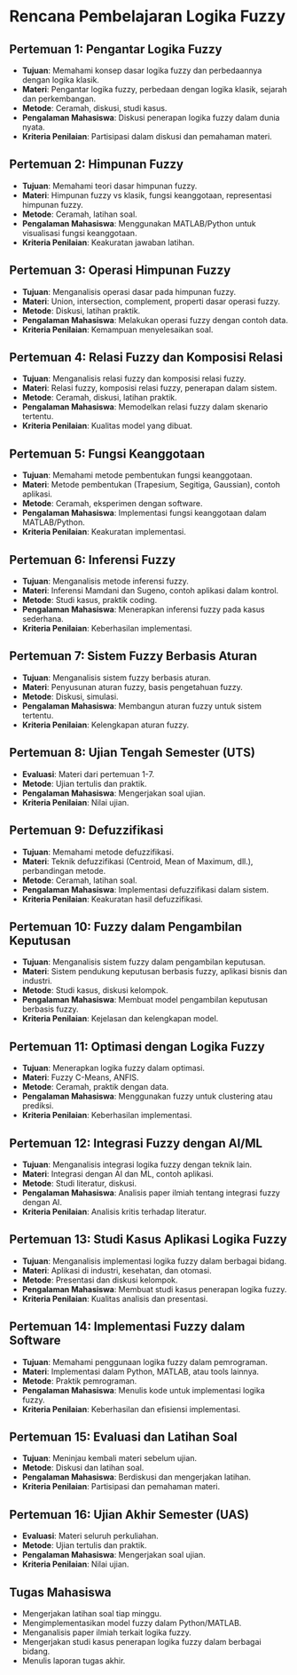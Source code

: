 # Rencana Pembelajaran Logika Fuzzy

## Pertemuan 1: Pengantar Logika Fuzzy
- **Tujuan**: Memahami konsep dasar logika fuzzy dan perbedaannya dengan logika klasik.
- **Materi**: Pengantar logika fuzzy, perbedaan dengan logika klasik, sejarah dan perkembangan.
- **Metode**: Ceramah, diskusi, studi kasus.
- **Pengalaman Mahasiswa**: Diskusi penerapan logika fuzzy dalam dunia nyata.
- **Kriteria Penilaian**: Partisipasi dalam diskusi dan pemahaman materi.

## Pertemuan 2: Himpunan Fuzzy
- **Tujuan**: Memahami teori dasar himpunan fuzzy.
- **Materi**: Himpunan fuzzy vs klasik, fungsi keanggotaan, representasi himpunan fuzzy.
- **Metode**: Ceramah, latihan soal.
- **Pengalaman Mahasiswa**: Menggunakan MATLAB/Python untuk visualisasi fungsi keanggotaan.
- **Kriteria Penilaian**: Keakuratan jawaban latihan.

## Pertemuan 3: Operasi Himpunan Fuzzy
- **Tujuan**: Menganalisis operasi dasar pada himpunan fuzzy.
- **Materi**: Union, intersection, complement, properti dasar operasi fuzzy.
- **Metode**: Diskusi, latihan praktik.
- **Pengalaman Mahasiswa**: Melakukan operasi fuzzy dengan contoh data.
- **Kriteria Penilaian**: Kemampuan menyelesaikan soal.

## Pertemuan 4: Relasi Fuzzy dan Komposisi Relasi
- **Tujuan**: Menganalisis relasi fuzzy dan komposisi relasi fuzzy.
- **Materi**: Relasi fuzzy, komposisi relasi fuzzy, penerapan dalam sistem.
- **Metode**: Ceramah, diskusi, latihan praktik.
- **Pengalaman Mahasiswa**: Memodelkan relasi fuzzy dalam skenario tertentu.
- **Kriteria Penilaian**: Kualitas model yang dibuat.

## Pertemuan 5: Fungsi Keanggotaan
- **Tujuan**: Memahami metode pembentukan fungsi keanggotaan.
- **Materi**: Metode pembentukan (Trapesium, Segitiga, Gaussian), contoh aplikasi.
- **Metode**: Ceramah, eksperimen dengan software.
- **Pengalaman Mahasiswa**: Implementasi fungsi keanggotaan dalam MATLAB/Python.
- **Kriteria Penilaian**: Keakuratan implementasi.

## Pertemuan 6: Inferensi Fuzzy
- **Tujuan**: Menganalisis metode inferensi fuzzy.
- **Materi**: Inferensi Mamdani dan Sugeno, contoh aplikasi dalam kontrol.
- **Metode**: Studi kasus, praktik coding.
- **Pengalaman Mahasiswa**: Menerapkan inferensi fuzzy pada kasus sederhana.
- **Kriteria Penilaian**: Keberhasilan implementasi.

## Pertemuan 7: Sistem Fuzzy Berbasis Aturan
- **Tujuan**: Menganalisis sistem fuzzy berbasis aturan.
- **Materi**: Penyusunan aturan fuzzy, basis pengetahuan fuzzy.
- **Metode**: Diskusi, simulasi.
- **Pengalaman Mahasiswa**: Membangun aturan fuzzy untuk sistem tertentu.
- **Kriteria Penilaian**: Kelengkapan aturan fuzzy.

## Pertemuan 8: Ujian Tengah Semester (UTS)
- **Evaluasi**: Materi dari pertemuan 1-7.
- **Metode**: Ujian tertulis dan praktik.
- **Pengalaman Mahasiswa**: Mengerjakan soal ujian.
- **Kriteria Penilaian**: Nilai ujian.

## Pertemuan 9: Defuzzifikasi
- **Tujuan**: Memahami metode defuzzifikasi.
- **Materi**: Teknik defuzzifikasi (Centroid, Mean of Maximum, dll.), perbandingan metode.
- **Metode**: Ceramah, latihan soal.
- **Pengalaman Mahasiswa**: Implementasi defuzzifikasi dalam sistem.
- **Kriteria Penilaian**: Keakuratan hasil defuzzifikasi.

## Pertemuan 10: Fuzzy dalam Pengambilan Keputusan
- **Tujuan**: Menganalisis sistem fuzzy dalam pengambilan keputusan.
- **Materi**: Sistem pendukung keputusan berbasis fuzzy, aplikasi bisnis dan industri.
- **Metode**: Studi kasus, diskusi kelompok.
- **Pengalaman Mahasiswa**: Membuat model pengambilan keputusan berbasis fuzzy.
- **Kriteria Penilaian**: Kejelasan dan kelengkapan model.

## Pertemuan 11: Optimasi dengan Logika Fuzzy
- **Tujuan**: Menerapkan logika fuzzy dalam optimasi.
- **Materi**: Fuzzy C-Means, ANFIS.
- **Metode**: Ceramah, praktik dengan data.
- **Pengalaman Mahasiswa**: Menggunakan fuzzy untuk clustering atau prediksi.
- **Kriteria Penilaian**: Keberhasilan implementasi.

## Pertemuan 12: Integrasi Fuzzy dengan AI/ML
- **Tujuan**: Menganalisis integrasi logika fuzzy dengan teknik lain.
- **Materi**: Integrasi dengan AI dan ML, contoh aplikasi.
- **Metode**: Studi literatur, diskusi.
- **Pengalaman Mahasiswa**: Analisis paper ilmiah tentang integrasi fuzzy dengan AI.
- **Kriteria Penilaian**: Analisis kritis terhadap literatur.

## Pertemuan 13: Studi Kasus Aplikasi Logika Fuzzy
- **Tujuan**: Menganalisis implementasi logika fuzzy dalam berbagai bidang.
- **Materi**: Aplikasi di industri, kesehatan, dan otomasi.
- **Metode**: Presentasi dan diskusi kelompok.
- **Pengalaman Mahasiswa**: Membuat studi kasus penerapan logika fuzzy.
- **Kriteria Penilaian**: Kualitas analisis dan presentasi.

## Pertemuan 14: Implementasi Fuzzy dalam Software
- **Tujuan**: Memahami penggunaan logika fuzzy dalam pemrograman.
- **Materi**: Implementasi dalam Python, MATLAB, atau tools lainnya.
- **Metode**: Praktik pemrograman.
- **Pengalaman Mahasiswa**: Menulis kode untuk implementasi logika fuzzy.
- **Kriteria Penilaian**: Keberhasilan dan efisiensi implementasi.

## Pertemuan 15: Evaluasi dan Latihan Soal
- **Tujuan**: Meninjau kembali materi sebelum ujian.
- **Metode**: Diskusi dan latihan soal.
- **Pengalaman Mahasiswa**: Berdiskusi dan mengerjakan latihan.
- **Kriteria Penilaian**: Partisipasi dan pemahaman materi.

## Pertemuan 16: Ujian Akhir Semester (UAS)
- **Evaluasi**: Materi seluruh perkuliahan.
- **Metode**: Ujian tertulis dan praktik.
- **Pengalaman Mahasiswa**: Mengerjakan soal ujian.
- **Kriteria Penilaian**: Nilai ujian.

## Tugas Mahasiswa
- Mengerjakan latihan soal tiap minggu.
- Mengimplementasikan model fuzzy dalam Python/MATLAB.
- Menganalisis paper ilmiah terkait logika fuzzy.
- Mengerjakan studi kasus penerapan logika fuzzy dalam berbagai bidang.
- Menulis laporan tugas akhir.

